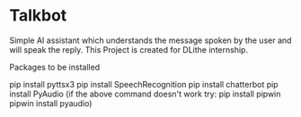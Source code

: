 # Talkbot
Simple AI assistant which understands the message spoken by the user and will speak the reply. This Project is created for DLithe internship. 

Packages to be installed

pip install pyttsx3
pip install SpeechRecognition
pip install chatterbot
pip install PyAudio
(if the above command doesn't work try:
pip install pipwin
pipwin install pyaudio)
